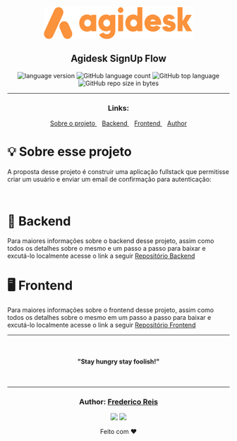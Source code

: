 <div align="center">
  <img alt="Agidesk Challenge"
    src="agidesk-logo.svg"
  />

</div>

<h2 align="center">
   Agidesk SignUp Flow
</h2>

<p align="center">

  <img alt="language version" src="https://img.shields.io/badge/Node-v_v20.14.0-339933?logo=node.js">

  <img alt="GitHub language count" src="https://img.shields.io/github/languages/count/Fred-Reis/agi-monorepo">

  
  <img alt="GitHub top language" src="https://img.shields.io/github/languages/top/Fred-Reis/agi-monorepo">

  <img alt="GitHub repo size in bytes" src="https://img.shields.io/github/repo-size/Fred-Reis/agi-monorepo">

</p>

<hr/>

<h3 align="center">Links:</h3>

<p align="center">

  <a href="#-sobre-esse-projeto">
    Sobre o projeto
  </a>&nbsp;&nbsp;
  <a href="#-backend">
    Backend
  </a>&nbsp;&nbsp;
  <a href="#-frontend">
    Frontend
  </a>&nbsp;&nbsp;
  <a href="#author-frederico-reis">
    Author
  </a>

</p>

# 💡 Sobre esse projeto

A proposta desse projeto é construir uma aplicação fullstack que permitisse criar um usuário e enviar um email de confirmação para autenticação:

<br/>

# 📑 Backend

Para maiores informações sobre o backend desse projeto, assim como todos os detalhes sobre o mesmo e um passo a passo para baixar e excutá-lo localmente acesse o link a seguir [Repositório Backend](https://github.com/Fred-Reis/agi-be-challenge/?tab=readme)

# 🖥 Frontend

Para maiores informações sobre o frontend desse projeto, assim como todos os detalhes sobre o mesmo em um passo a passo para baixar e excutá-lo localmente acesse o link a seguir [Repositório Frontend](https://github.com/Fred-Reis/agi-fe-challenge/?tab=readme)



<hr/>
<br/>


<h4 align="center">
  "Stay hungry stay foolish!"
</h4>

<br/>

---

<h3 align="center">
Author: <a alt="Fred-Reis" href="https://github.com/Fred-Reis">Frederico Reis</a>
</h3>

<p align="center">

  <a alt="Frederico Reis" href="https://www.linkedin.com/in/frederico-reis-dev/">
    <img src="https://img.shields.io/badge/LinkedIn-Frederico_Reis-0077B5?logo=linkedin"/></a>
  <a alt="Frederico Reis" href="https://github.com/Fred-Reis ">
  <img src="https://img.shields.io/badge/Fred_Reis-GitHub-000?logo=github"/></a>

</p>

<p align="center">
  Feito com ♥️
</p>

